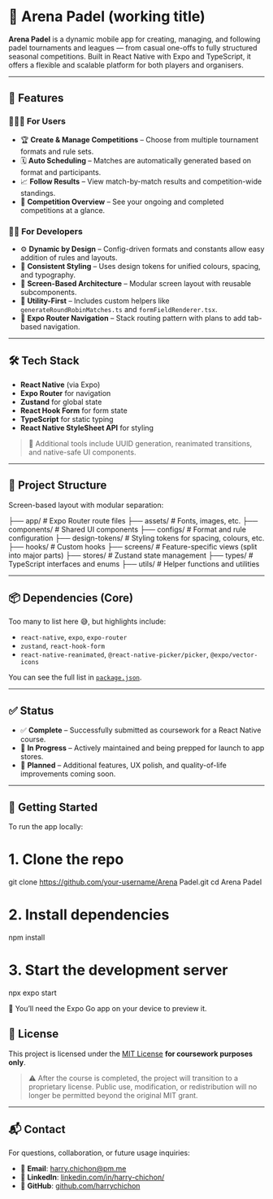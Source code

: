 # 🎾 Arena Padel (working title)

**Arena Padel** is a dynamic mobile app for creating, managing, and following padel tournaments and leagues — from casual one-offs to fully structured seasonal competitions. Built in React Native with Expo and TypeScript, it offers a flexible and scalable platform for both players and organisers.

---

## 🚀 Features

### 🧑‍🤝‍🧑 For Users

- 🏆 **Create & Manage Competitions** – Choose from multiple tournament formats and rule sets.
- 🗓️ **Auto Scheduling** – Matches are automatically generated based on format and participants.
- 📈 **Follow Results** – View match-by-match results and competition-wide standings.
- 📂 **Competition Overview** – See your ongoing and completed competitions at a glance.

### 👨‍💻 For Developers

- ⚙️ **Dynamic by Design** – Config-driven formats and constants allow easy addition of rules and layouts.
- 💅 **Consistent Styling** – Uses design tokens for unified colours, spacing, and typography.
- 🧱 **Screen-Based Architecture** – Modular screen layout with reusable subcomponents.
- 🧠 **Utility-First** – Includes custom helpers like `generateRoundRobinMatches.ts` and `formFieldRenderer.tsx`.
- 🧭 **Expo Router Navigation** – Stack routing pattern with plans to add tab-based navigation.

---

## 🛠 Tech Stack

- **React Native** (via Expo)
- **Expo Router** for navigation
- **Zustand** for global state
- **React Hook Form** for form state
- **TypeScript** for static typing
- **React Native StyleSheet API** for styling

> 🧩 Additional tools include UUID generation, reanimated transitions, and native-safe UI components.

---

## 🧭 Project Structure

Screen-based layout with modular separation:

├── app/ # Expo Router route files
├── assets/ # Fonts, images, etc.
├── components/ # Shared UI components
├── configs/ # Format and rule configuration
├── design-tokens/ # Styling tokens for spacing, colours, etc.
├── hooks/ # Custom hooks
├── screens/ # Feature-specific views (split into major parts)
├── stores/ # Zustand state management
├── types/ # TypeScript interfaces and enums
├── utils/ # Helper functions and utilities

---

## 📦 Dependencies (Core)

Too many to list here 😅, but highlights include:

- `react-native`, `expo`, `expo-router`
- `zustand`, `react-hook-form`
- `react-native-reanimated`, `@react-native-picker/picker`, `@expo/vector-icons`

You can see the full list in [`package.json`](./package.json).

---

## ✅ Status

- ✅ **Complete** – Successfully submitted as coursework for a React Native course.
- 🚧 **In Progress** – Actively maintained and being prepped for launch to app stores.
- 🔮 **Planned** – Additional features, UX polish, and quality-of-life improvements coming soon.

---

## 🧪 Getting Started

To run the app locally:

# 1. Clone the repo

git clone https://github.com/your-username/Arena Padel.git
cd Arena Padel

# 2. Install dependencies

npm install

# 3. Start the development server

npx expo start

🔗 You’ll need the Expo Go app on your device to preview it.

## 📄 License

This project is licensed under the [MIT License](./LICENSE) **for coursework purposes only**.

> ⚠️ After the course is completed, the project will transition to a proprietary license.
> Public use, modification, or redistribution will no longer be permitted beyond the original MIT grant.

---

## 📬 Contact

For questions, collaboration, or future usage inquiries:

- 📧 **Email**: [harry.chichon@pm.me](mailto:harry.chichon@pm.me)
- 💼 **LinkedIn**: [linkedin.com/in/harry-chichon/](https://www.linkedin.com/in/harry-chichon/)
- 🐙 **GitHub**: [github.com/harrychichon](https://github.com/harrychichon)
